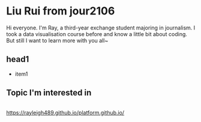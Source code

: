 # Liu Rui from jour2106

Hi everyone. I'm Ray, a third-year exchange student majoring in journalism. I took a data visualisation course before and know a little bit about coding. But still I want to learn more with you all~

## head1
* item1

## Topic I'm interested in

![]()

https://rayleigh489.github.io/platform.github.io/
